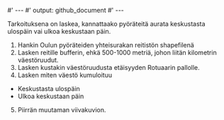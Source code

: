 #' ---
#' output: github_document
#' ---

Tarkoituksena on laskea, kannattaako pyöräteitä aurata keskustasta ulospäin vai ulkoa keskustaan päin.

1. Hankin Oulun pyöräteiden yhteisurakan reitistön shapefilenä
2. Lasken reitille bufferin, ehkä 500-1000 metriä, johon liitän kilometrin väestöruudut.
3. Lasken kustakin väestöruudusta etäisyyden Rotuaarin pallolle.
4. Lasken miten väestö kumuloituu 
  * Keskustasta ulospäin
  * Ulkoa keskustaan päin
5. Piirrän muutaman viivakuvion.

